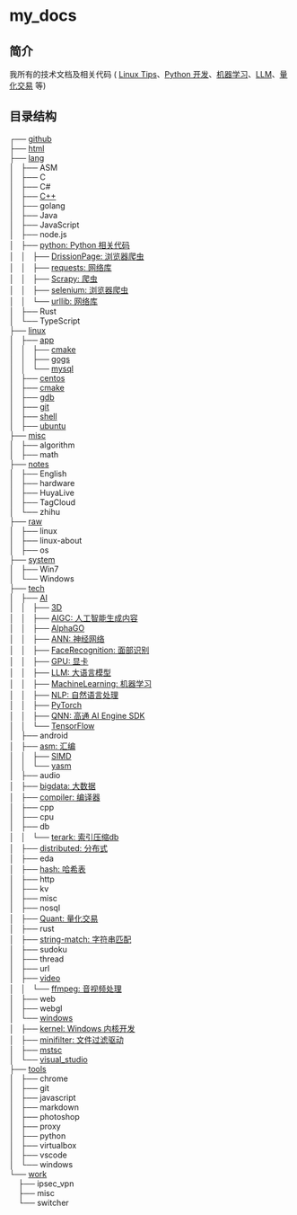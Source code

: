 # my_docs

## 简介

我所有的技术文档及相关代码 ( [Linux Tips](./linux)、[Python 开发](./lang/python)、[机器学习](./tech/AI/MachineLearning)、[LLM](./tech/AI/LLM)、[量化交易](./tech/Quant) 等)

## 目录结构

┌── [github](./github)<br/>
├── [html](./html)<br/>
├── [lang](./lang)<br/>
│   ├── ASM<br/>
│   ├── C<br/>
│   ├── C#<br/>
│   ├── [C++](./lang/C++)<br/>
│   ├── golang<br/>
│   ├── Java<br/>
│   ├── JavaScript<br/>
│   ├── node.js<br/>
│   ├── [python: Python 相关代码](./lang/python)<br/>
│   │   ├── [DrissionPage: 浏览器爬虫](./lang/python/DrissionPage)<br/>
│   │   ├── [requests: 网络库](./lang/python/requests)<br/>
│   │   ├── [Scrapy: 爬虫](./lang/python/Scrapy)<br/>
│   │   ├── [selenium: 浏览器爬虫](./lang/python/selenium)<br/>
│   │   └── [urllib: 网络库](./lang/python/urllib)<br/>
│   ├── Rust<br/>
│   └── TypeScript<br/>
├── [linux](./linux)<br/>
│   ├── [app](./linux/app)<br/>
│   │   ├── [cmake](./linux/app/cmake)<br/>
│   │   ├── [gogs](./linux/app/gogs)<br/>
│   │   └── [mysql](./linux/app/mysql)<br/>
│   ├── [centos](./linux/centos)<br/>
│   ├── [cmake](./linux/cmake)<br/>
│   ├── [gdb](./linux/gdb)<br/>
│   ├── [git](./linux/git)<br/>
│   ├── [shell](./linux/shell)<br/>
│   ├── [ubuntu](./linux/ubuntu)<br/>
├── [misc](./misc)<br/>
│   ├── algorithm<br/>
│   ├── math<br/>
├── [notes](./notes)<br/>
│   ├── English<br/>
│   ├── hardware<br/>
│   ├── HuyaLive<br/>
│   ├── TagCloud<br/>
│   └── zhihu<br/>
├── [raw](./raw)<br/>
│   ├── linux<br/>
│   ├── linux-about<br/>
│   ├── os<br/>
├── [system](./system)<br/>
│   ├── Win7<br/>
│   └── Windows<br/>
├── [tech](./tech)<br/>
│   ├── [AI](./tech/AI)<br/>
│   │   ├── [3D](./tech/AI/3D)<br/>
│   │   ├── [AIGC: 人工智能生成内容](./tech/AI/AIGC)<br/>
│   │   ├── [AlphaGO](./tech/AI/AlphaGO)<br/>
│   │   ├── [ANN: 神经网络](./tech/AI/ANN)<br/>
│   │   ├── [FaceRecognition: 面部识别](./tech/AI/FaceRecognition)<br/>
│   │   ├── [GPU: 显卡](./tech/AI/GPU)<br/>
│   │   ├── [LLM: 大语言模型](./tech/AI/LLM)<br/>
│   │   ├── [MachineLearning: 机器学习](./tech/AI/MachineLearning)<br/>
│   │   ├── [NLP: 自然语言处理](./tech/AI/NLP)<br/>
│   │   ├── [PyTorch](./tech/AI/PyTorch)<br/>
│   │   ├── [QNN: 高通 AI Engine SDK](./tech/AI/QNN)<br/>
│   │   └── [TensorFlow](./tech/AI/TensorFlow)<br/>
│   ├── android<br/>
│   ├── [asm: 汇编](./tech/asm)<br/>
│   │   ├── [SIMD](./tech/asm/SIMD)<br/>
│   │   └── [yasm](./tech/asm/yasm)<br/>
│   ├── audio<br/>
│   ├── [bigdata: 大数据](./tech/bigdata)<br/>
│   ├── [compiler: 编译器](./tech/compiler)<br/>
│   ├── cpp<br/>
│   ├── cpu<br/>
│   ├── db<br/>
│   │   └── [terark: 索引压缩db](./tech/db/terark)<br/>
│   ├── [distributed: 分布式](./tech/distributed)<br/>
│   ├── eda<br/>
│   ├── [hash: 哈希表](./tech/hash)<br/>
│   ├── http<br/>
│   ├── kv<br/>
│   ├── misc<br/>
│   ├── nosql<br/>
│   ├── [Quant: 量化交易](./tech/Quant)<br/>
│   ├── rust<br/>
│   ├── [string-match: 字符串匹配](./tech/string-match])<br/>
│   ├── sudoku<br/>
│   ├── thread<br/>
│   ├── url<br/>
│   ├── [video](./tech/video)<br/>
│   │   └── [ffmpeg: 音视频处理](./tech/video/ffmpeg)<br/>
│   ├── web<br/>
│   ├── webgl<br/>
│   └── [windows](./tech/windows)<br/>
│       ├── [kernel: Windows 内核开发](./tech/windows/kernel)<br/>
│       ├── [minifilter: 文件过滤驱动](./tech/windows/minifilter)<br/>
│       ├── [mstsc](./tech/windows/mstsc)<br/>
│       └── [visual_studio](./tech/windows/visual_studio)<br/>
├── [tools](./tools)<br/>
│   ├── chrome<br/>
│   ├── git<br/>
│   ├── javascript<br/>
│   ├── markdown<br/>
│   ├── photoshop<br/>
│   ├── proxy<br/>
│   ├── python<br/>
│   ├── virtualbox<br/>
│   ├── vscode<br/>
│   └── windows<br/>
└── [work](./work)<br/>
&nbsp;&nbsp;&nbsp;&nbsp;├── ipsec_vpn<br/>
&nbsp;&nbsp;&nbsp;&nbsp;├── misc<br/>
&nbsp;&nbsp;&nbsp;&nbsp;└── switcher<br/>
